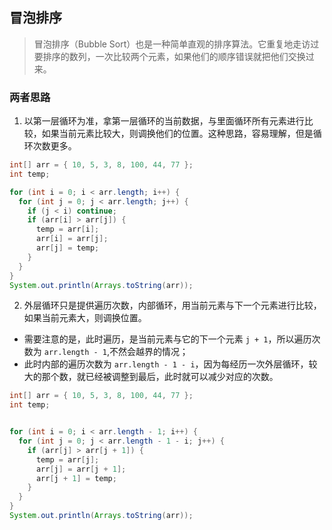 ## 冒泡排序
> 冒泡排序（Bubble Sort）也是一种简单直观的排序算法。它重复地走访过要排序的数列，一次比较两个元素，如果他们的顺序错误就把他们交换过来。

### 两者思路

1. 以第一层循环为准，拿第一层循环的当前数据，与里面循环所有元素进行比较，如果当前元素比较大，则调换他们的位置。这种思路，容易理解，但是循环次数更多。
```java
int[] arr = { 10, 5, 3, 8, 100, 44, 77 };
int temp;

for (int i = 0; i < arr.length; i++) {
  for (int j = 0; j < arr.length; j++) {
    if (j < i) continue;
    if (arr[i] > arr[j]) {
      temp = arr[i];
      arr[i] = arr[j];
      arr[j] = temp;
    }
  }
}
System.out.println(Arrays.toString(arr));

```

2. 外层循环只是提供遍历次数，内部循环，用当前元素与下一个元素进行比较，如果当前元素大，则调换位置。
  * 需要注意的是，此时遍历，是当前元素与它的下一个元素 `j + 1`，所以遍历次数为 `arr.length - 1`,不然会越界的情况；
  * 此时内部的遍历次数为 `arr.length - 1 - i`，因为每经历一次外层循环，较大的那个数，就已经被调整到最后，此时就可以减少对应的次数。
```java
int[] arr = { 10, 5, 3, 8, 100, 44, 77 };
int temp;


for (int i = 0; i < arr.length - 1; i++) {
  for (int j = 0; j < arr.length - 1 - i; j++) {
    if (arr[j] > arr[j + 1]) {
      temp = arr[j];
      arr[j] = arr[j + 1];
      arr[j + 1] = temp;
    }
  }
}
System.out.println(Arrays.toString(arr));
```